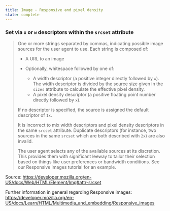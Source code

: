 ```yaml
---
title: Image - Responsive and pixel density
state: complete
---
```


### Set via `x` or `w` descriptors within the `srcset` attribute

> One or more strings separated by commas, indicating possible image sources for the user agent to use. Each string is composed of:
>
> - A URL to an image
> - Optionally, whitespace followed by one of:
>
>   - A width descriptor (a positive integer directly followed by `w`). The width descriptor is divided by the source size given in the `sizes` attribute to calculate the effective pixel density.
>   - A pixel density descriptor (a positive floating point number directly followed by `x`).
>
> If no descriptor is specified, the source is assigned the default descriptor of `1x`.
>
> It is incorrect to mix width descriptors and pixel density descriptors in the same `srcset` attribute. Duplicate descriptors (for instance, two sources in the same `srcset` which are both described with `2x`) are also invalid.
>
> The user agent selects any of the available sources at its discretion. This provides them with significant leeway to tailor their selection based on things like user preferences or bandwidth conditions. See our Responsive images tutorial for an example.

Source: <https://developer.mozilla.org/en-US/docs/Web/HTML/Element/Img#attr-srcset>

Further information in general regarding Responsive images: <https://developer.mozilla.org/en-US/docs/Learn/HTML/Multimedia_and_embedding/Responsive_images>
